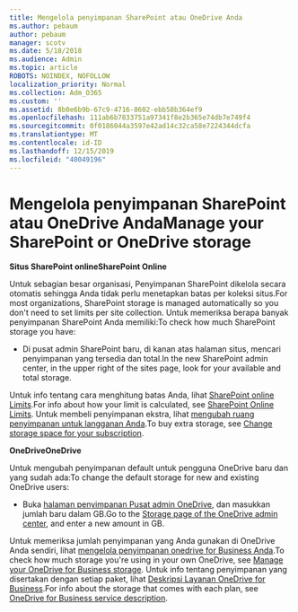 ```yaml
---
title: Mengelola penyimpanan SharePoint atau OneDrive Anda
ms.author: pebaum
author: pebaum
manager: scotv
ms.date: 5/18/2018
ms.audience: Admin
ms.topic: article
ROBOTS: NOINDEX, NOFOLLOW
localization_priority: Normal
ms.collection: Adm_O365
ms.custom: ''
ms.assetid: 8b0e6b9b-67c9-4716-8602-ebb58b364ef9
ms.openlocfilehash: 111ab6b7833751a97341f8e2b365e74db7e749f4
ms.sourcegitcommit: 0f0186044a3597e42ad14c32ca58e7224344dcfa
ms.translationtype: MT
ms.contentlocale: id-ID
ms.lasthandoff: 12/15/2019
ms.locfileid: "40049196"
---
```

# <a name="manage-your-sharepoint-or-onedrive-storage"></a><span data-ttu-id="e976a-102">Mengelola penyimpanan SharePoint atau OneDrive Anda</span><span class="sxs-lookup"><span data-stu-id="e976a-102">Manage your SharePoint or OneDrive storage</span></span>

 <span data-ttu-id="e976a-103">**Situs SharePoint online**</span><span class="sxs-lookup"><span data-stu-id="e976a-103">**SharePoint Online**</span></span>
  
<span data-ttu-id="e976a-104">Untuk sebagian besar organisasi, Penyimpanan SharePoint dikelola secara otomatis sehingga Anda tidak perlu menetapkan batas per koleksi situs.</span><span class="sxs-lookup"><span data-stu-id="e976a-104">For most organizations, SharePoint storage is managed automatically so you don't need to set limits per site collection.</span></span> <span data-ttu-id="e976a-105">Untuk memeriksa berapa banyak penyimpanan SharePoint Anda memiliki:</span><span class="sxs-lookup"><span data-stu-id="e976a-105">To check how much SharePoint storage you have:</span></span>
  
- <span data-ttu-id="e976a-106">Di pusat admin SharePoint baru, di kanan atas halaman situs, mencari penyimpanan yang tersedia dan total.</span><span class="sxs-lookup"><span data-stu-id="e976a-106">In the new SharePoint admin center, in the upper right of the sites page, look for your available and total storage.</span></span>
    
<span data-ttu-id="e976a-107">Untuk info tentang cara menghitung batas Anda, lihat [SharePoint online Limits](https://go.microsoft.com/fwlink/p/?LinkID=856113).</span><span class="sxs-lookup"><span data-stu-id="e976a-107">For info about how your limit is calculated, see [SharePoint Online Limits](https://go.microsoft.com/fwlink/p/?LinkID=856113).</span></span> <span data-ttu-id="e976a-108">Untuk membeli penyimpanan ekstra, lihat [mengubah ruang penyimpanan untuk langganan Anda](https://go.microsoft.com/fwlink/?linkid=866428).</span><span class="sxs-lookup"><span data-stu-id="e976a-108">To buy extra storage, see [Change storage space for your subscription](https://go.microsoft.com/fwlink/?linkid=866428).</span></span>
  
 <span data-ttu-id="e976a-109">**OneDrive**</span><span class="sxs-lookup"><span data-stu-id="e976a-109">**OneDrive**</span></span>
  
<span data-ttu-id="e976a-110">Untuk mengubah penyimpanan default untuk pengguna OneDrive baru dan yang sudah ada:</span><span class="sxs-lookup"><span data-stu-id="e976a-110">To change the default storage for new and existing OneDrive users:</span></span>
  
- <span data-ttu-id="e976a-111">Buka [halaman penyimpanan Pusat admin OneDrive](https://admin.onedrive.com/?v=StorageSettings), dan masukkan jumlah baru dalam GB.</span><span class="sxs-lookup"><span data-stu-id="e976a-111">Go to the [Storage page of the OneDrive admin center](https://admin.onedrive.com/?v=StorageSettings), and enter a new amount in GB.</span></span>
    
<span data-ttu-id="e976a-112">Untuk memeriksa jumlah penyimpanan yang Anda gunakan di OneDrive Anda sendiri, lihat [mengelola penyimpanan onedrive for Business Anda](https://go.microsoft.com/fwlink/?linkid=866429).</span><span class="sxs-lookup"><span data-stu-id="e976a-112">To check how much storage you're using in your own OneDrive, see [Manage your OneDrive for Business storage](https://go.microsoft.com/fwlink/?linkid=866429).</span></span> <span data-ttu-id="e976a-113">Untuk info tentang penyimpanan yang disertakan dengan setiap paket, lihat [Deskripsi Layanan OneDrive for Business](https://go.microsoft.com/fwlink/p/?LinkID=826071).</span><span class="sxs-lookup"><span data-stu-id="e976a-113">For info about the storage that comes with each plan, see [OneDrive for Business service description](https://go.microsoft.com/fwlink/p/?LinkID=826071).</span></span>
  

